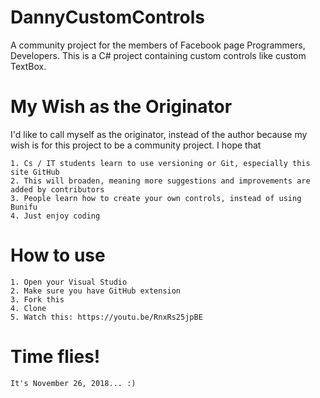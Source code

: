 # DannyCustomControls
A community project for the members of Facebook page Programmers, Developers. 
This is a C# project containing custom controls like custom TextBox.

# My Wish as the Originator
I'd like to call myself as the originator, instead of the author because my wish is for this project to
be a community project. I hope that

    1. Cs / IT students learn to use versioning or Git, especially this site GitHub
    2. This will broaden, meaning more suggestions and improvements are added by contributors
    3. People learn how to create your own controls, instead of using Bunifu
    4. Just enjoy coding

# How to use

    1. Open your Visual Studio
    2. Make sure you have GitHub extension
    3. Fork this
    4. Clone
    5. Watch this: https://youtu.be/RnxRs25jpBE

# Time flies!
	It's November 26, 2018... :)